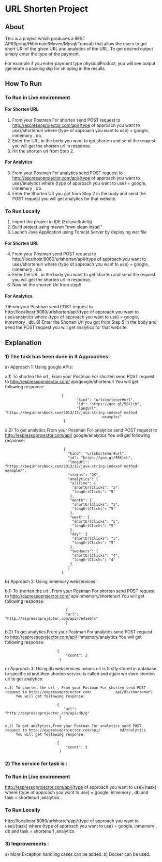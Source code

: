 
# URL Shorten Project

## About

This is a project which produces a REST API(Spring/Hibernate/Maven/Mysql/Tomcat) that allow the users to get short URl of the given URL and analytics of the URL.
To get desired output simply enter the type of the payment. 

For example if you enter payment type physicalProduct, you will see output :generate a packing slip for shipping  in the results.

## How To Run

### To Run in Live environment
#### For Shorten URL
1) From your Postman For shorten send POST request to http://espressoprojector.com/api/{type of approach you want to use}/shortenurl where {type of approach you want to use} = google, inmemory , db.
2) Enter the URL in the body you want to get shorten and send the request you will get the shorten url in response.
3) Hit the shorten url from Step 2.
#### For Analytics
3) From your Postman For analytics send POST request to http://espressoprojector.com/api/{type of approach you want to use}/analytics where {type of approach you want to use} = google, inmemory , db.
4) Enter the Shorten Url you got from Step 2  in the body  and  send the POST request you will get analytics for that website.

### To Run Locally
1) Import the project in IDE (Eclipse/Intellij)
2) Build project using maven "mvn clean install"
3) Launch Java Application using Tomcat Server by deploying war file
#### For Shorten URL
4) From your Postman send POST request to http://localhost:8080/urlshorten/api/{type of approach you want to use}/shortenurl where {type of approach you want to use} = google, inmemory , db.
5) Enter the URL in the body you want to get shorten and send the request you will get the shorten url in response.
6) Now hit the shorten Url from step5
#### For Analytics
7)From your Postman send POST request to http://localhost:8080/urlshorten/api/{type of approach you want to use}/analytics  where {type of approach you want to use} = google, inmemory , db.
8) Enter the Shorten Url you got from Step 5  in the body  and  send the POST request you will get analytics for that website.
    
## Explanation

### 1) The task has been done in 3 Approaches:
a) Approach 1: Using google APIs:

   a.1) To shorten the url , From your Postman For shorten send POST request to http://espressoprojector.com/			api/google/shortenurl
   		You will get following response:
   
							  {
									 "kind": "urlshortener#url",
									 "id": "https://goo.gl/5Bk1ch",
									 "longUrl": "https://beginnersbook.com/2013/12/java-string-indexof-method
									            -example/"
							   }
							

   a.2) To get analytics,From your Postman For analytics send POST request to http://espressoprojector.com/api/		google/analytics
        You will get following response:
        
                               {
								 "kind": "urlshortener#url",
								 "id": "https://goo.gl/5Bk1ch",
								 "longUrl": "https://beginnersbook.com/2013/12/java-string-indexof-method-													example/",
								 "status": "OK",
								 "analytics": {
								  "allTime": {
								   "shortUrlClicks": "5",
								   "longUrlClicks": "5"
								  },
								  "month": {
								   "shortUrlClicks": "5",
								   "longUrlClicks": "5"
								  },
								  "week": {
								   "shortUrlClicks": "5",
								   "longUrlClicks": "5"
								  },
								  "day": {
								   "shortUrlClicks": "5",
								   "longUrlClicks": "5"
								  },
								  "twoHours": {
								   "shortUrlClicks": "4",
								   "longUrlClicks": "4"
								  }
								 }
						      }
  							
 b) Approach 2: Using inmemory webservices :
   
   b.1) To shorten the url , From your Postman For shorten send POST request to http://espressoprojector.com/			api/inmemory/shortenurl
		You will get following response:
		
								{
								"url": "http://espressoprojector.com/api/7e4ae64c"
								}
							
   b.2) To get analytics,From your Postman For analytics send POST request to http://espressoprojector.com/api/		inmemory/analytics
 		You will get following response:

							{
                                "count": 3
                             }
		
 
 c) Approach 3: Using db webservices means url is firstly stored in database to specific id and then shorten 					service is called and again we store shorten url to get analytics:
   
   	c.1) To shorten the url , From your Postman For shorten send POST request to http://espressoprojector.com/			 api/db/shortenurl
		 You will get following response:

							{
                               "url": "http://espressoprojector.com/api/db/g"
                             }
							
   	c.2) To get analytics,From your Postman For analytics send POST request to http://espressoprojector.com/api/		 bd/analytics
 		 You will get following response:

							{
                                "count": 3
                             }
					
### 2) The service for task is  :
  
  ### To Run in Live environment
  http://espressoprojector.com/api/{type of approach you want to use}/{task} where {type of approach you want to use} = google, inmemory , db and task = shortenurl ,analytics
 
  ### To Run Locally
  http://localhost:8080/urlshorten/api/{type of approach you want to use}/{task} where {type of approach you want to use} = google, inmemory , db and task = shortenurl ,analytics
  

### 3) Improvements :
   a) More Exception handling cases can be added.
   b) Docker can be used.
